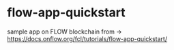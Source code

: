 # flow-app-quickstart
sample app on FLOW blockchain from -> https://docs.onflow.org/fcl/tutorials/flow-app-quickstart/
